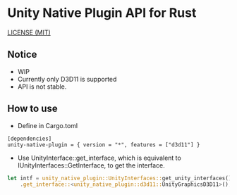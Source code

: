 Unity Native Plugin API for Rust
=====

[LICENSE (MIT)](LICENSE)

## Notice

* WIP
* Currently only D3D11 is supported
* API is not stable.

## How to use

* Define in Cargo.toml
```cargo
[dependencies]
unity-native-plugin = { version = "*", features = ["d3d11"] }
```
* Use UnityInterface::get_interface, which is equivalent to IUnityInterfaces::GetInterface, to get the interface.
```rust
let intf = unity_native_plugin::UnityInterfaces::get_unity_interfaces()
    .get_interface::<unity_native_plugin::d3d11::UnityGraphicsD3D11>();
```
